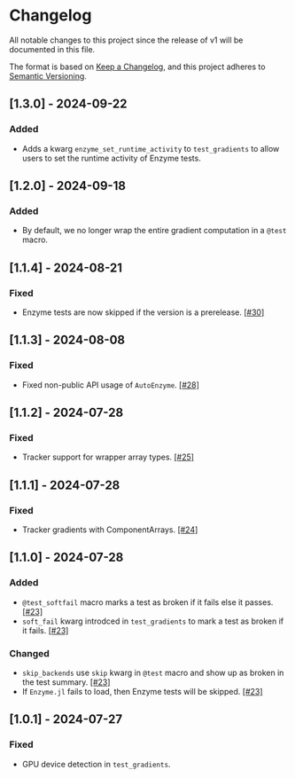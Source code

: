 # Changelog

All notable changes to this project since the release of v1 will be documented in this file.

The format is based on [Keep a Changelog](https://keepachangelog.com/en/1.1.0/),
and this project adheres to [Semantic Versioning](https://semver.org/spec/v2.0.0.html).

## [1.3.0] - 2024-09-22

### Added

  - Adds a kwarg `enzyme_set_runtime_activity` to `test_gradients` to allow users to set
    the runtime activity of Enzyme tests.

## [1.2.0] - 2024-09-18

### Added

  - By default, we no longer wrap the entire gradient computation in a `@test` macro.

## [1.1.4] - 2024-08-21

### Fixed

  - Enzyme tests are now skipped if the version is a prerelease. [\[#30\]](https://github.com/LuxDL/LuxTestUtils.jl/pull/30)

## [1.1.3] - 2024-08-08

### Fixed

  - Fixed non-public API usage of `AutoEnzyme`. [\[#28\]](https://github.com/LuxDL/LuxTestUtils.jl/pull/26)

## [1.1.2] - 2024-07-28

### Fixed

  - Tracker support for wrapper array types. [\[#25\]](https://github.com/LuxDL/LuxTestUtils.jl/pull/25)

## [1.1.1] - 2024-07-28

### Fixed

  - Tracker gradients with ComponentArrays.
    [\[#24\]](https://github.com/LuxDL/LuxTestUtils.jl/pull/24)

## [1.1.0] - 2024-07-28

### Added

  - `@test_softfail` macro marks a test as broken if it fails else it passes.
    [\[#23\]](https://github.com/LuxDL/LuxTestUtils.jl/pull/23)
  - `soft_fail` kwarg introdced in `test_gradients` to mark a test as broken if it
    fails. [\[#23\]](https://github.com/LuxDL/LuxTestUtils.jl/pull/23)

### Changed

  - `skip_backends` use `skip` kwarg in `@test` macro and show up as broken in the test
    summary. [\[#23\]](https://github.com/LuxDL/LuxTestUtils.jl/pull/23)
  - If `Enzyme.jl` fails to load, then Enzyme tests will be skipped.
    [\[#23\]](https://github.com/LuxDL/LuxTestUtils.jl/pull/23)

## [1.0.1] - 2024-07-27

### Fixed

  - GPU device detection in `test_gradients`.

